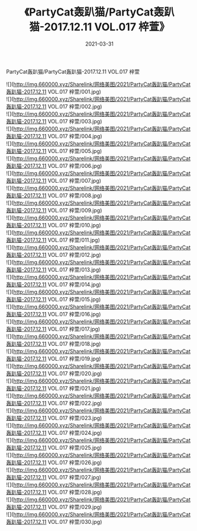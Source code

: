 ﻿---
layout: post
title:  《PartyCat轰趴猫/PartyCat轰趴猫-2017.12.11 VOL.017 梓萱》
date:   2021-03-31
img: http://img.660000.xyz/Sharelink/网络美图/2021/PartyCat轰趴猫/PartyCat轰趴猫-2017.12.11 VOL.017 梓萱/000.jpg
categories: [美女, 清纯, 唯美]
---

PartyCat轰趴猫/PartyCat轰趴猫-2017.12.11 VOL.017 梓萱

 ![](http://img.660000.xyz/Sharelink/网络美图/2021/PartyCat轰趴猫/PartyCat轰趴猫-2017.12.11 VOL.017 梓萱/001.jpg) <br>![](http://img.660000.xyz/Sharelink/网络美图/2021/PartyCat轰趴猫/PartyCat轰趴猫-2017.12.11 VOL.017 梓萱/002.jpg) <br>![](http://img.660000.xyz/Sharelink/网络美图/2021/PartyCat轰趴猫/PartyCat轰趴猫-2017.12.11 VOL.017 梓萱/003.jpg) <br>![](http://img.660000.xyz/Sharelink/网络美图/2021/PartyCat轰趴猫/PartyCat轰趴猫-2017.12.11 VOL.017 梓萱/004.jpg) <br>![](http://img.660000.xyz/Sharelink/网络美图/2021/PartyCat轰趴猫/PartyCat轰趴猫-2017.12.11 VOL.017 梓萱/005.jpg) <br>![](http://img.660000.xyz/Sharelink/网络美图/2021/PartyCat轰趴猫/PartyCat轰趴猫-2017.12.11 VOL.017 梓萱/006.jpg) <br>![](http://img.660000.xyz/Sharelink/网络美图/2021/PartyCat轰趴猫/PartyCat轰趴猫-2017.12.11 VOL.017 梓萱/007.jpg) <br>![](http://img.660000.xyz/Sharelink/网络美图/2021/PartyCat轰趴猫/PartyCat轰趴猫-2017.12.11 VOL.017 梓萱/008.jpg) <br>![](http://img.660000.xyz/Sharelink/网络美图/2021/PartyCat轰趴猫/PartyCat轰趴猫-2017.12.11 VOL.017 梓萱/009.jpg) <br>![](http://img.660000.xyz/Sharelink/网络美图/2021/PartyCat轰趴猫/PartyCat轰趴猫-2017.12.11 VOL.017 梓萱/010.jpg) <br>![](http://img.660000.xyz/Sharelink/网络美图/2021/PartyCat轰趴猫/PartyCat轰趴猫-2017.12.11 VOL.017 梓萱/011.jpg) <br>![](http://img.660000.xyz/Sharelink/网络美图/2021/PartyCat轰趴猫/PartyCat轰趴猫-2017.12.11 VOL.017 梓萱/012.jpg) <br>![](http://img.660000.xyz/Sharelink/网络美图/2021/PartyCat轰趴猫/PartyCat轰趴猫-2017.12.11 VOL.017 梓萱/013.jpg) <br>![](http://img.660000.xyz/Sharelink/网络美图/2021/PartyCat轰趴猫/PartyCat轰趴猫-2017.12.11 VOL.017 梓萱/014.jpg) <br>![](http://img.660000.xyz/Sharelink/网络美图/2021/PartyCat轰趴猫/PartyCat轰趴猫-2017.12.11 VOL.017 梓萱/015.jpg) <br>![](http://img.660000.xyz/Sharelink/网络美图/2021/PartyCat轰趴猫/PartyCat轰趴猫-2017.12.11 VOL.017 梓萱/016.jpg) <br>![](http://img.660000.xyz/Sharelink/网络美图/2021/PartyCat轰趴猫/PartyCat轰趴猫-2017.12.11 VOL.017 梓萱/017.jpg) <br>![](http://img.660000.xyz/Sharelink/网络美图/2021/PartyCat轰趴猫/PartyCat轰趴猫-2017.12.11 VOL.017 梓萱/018.jpg) <br>![](http://img.660000.xyz/Sharelink/网络美图/2021/PartyCat轰趴猫/PartyCat轰趴猫-2017.12.11 VOL.017 梓萱/019.jpg) <br>![](http://img.660000.xyz/Sharelink/网络美图/2021/PartyCat轰趴猫/PartyCat轰趴猫-2017.12.11 VOL.017 梓萱/020.jpg) <br>![](http://img.660000.xyz/Sharelink/网络美图/2021/PartyCat轰趴猫/PartyCat轰趴猫-2017.12.11 VOL.017 梓萱/021.jpg) <br>![](http://img.660000.xyz/Sharelink/网络美图/2021/PartyCat轰趴猫/PartyCat轰趴猫-2017.12.11 VOL.017 梓萱/022.jpg) <br>![](http://img.660000.xyz/Sharelink/网络美图/2021/PartyCat轰趴猫/PartyCat轰趴猫-2017.12.11 VOL.017 梓萱/023.jpg) <br>![](http://img.660000.xyz/Sharelink/网络美图/2021/PartyCat轰趴猫/PartyCat轰趴猫-2017.12.11 VOL.017 梓萱/024.jpg) <br>![](http://img.660000.xyz/Sharelink/网络美图/2021/PartyCat轰趴猫/PartyCat轰趴猫-2017.12.11 VOL.017 梓萱/025.jpg) <br>![](http://img.660000.xyz/Sharelink/网络美图/2021/PartyCat轰趴猫/PartyCat轰趴猫-2017.12.11 VOL.017 梓萱/026.jpg) <br>![](http://img.660000.xyz/Sharelink/网络美图/2021/PartyCat轰趴猫/PartyCat轰趴猫-2017.12.11 VOL.017 梓萱/027.jpg) <br>![](http://img.660000.xyz/Sharelink/网络美图/2021/PartyCat轰趴猫/PartyCat轰趴猫-2017.12.11 VOL.017 梓萱/028.jpg) <br>![](http://img.660000.xyz/Sharelink/网络美图/2021/PartyCat轰趴猫/PartyCat轰趴猫-2017.12.11 VOL.017 梓萱/029.jpg) <br>![](http://img.660000.xyz/Sharelink/网络美图/2021/PartyCat轰趴猫/PartyCat轰趴猫-2017.12.11 VOL.017 梓萱/030.jpg) <br>